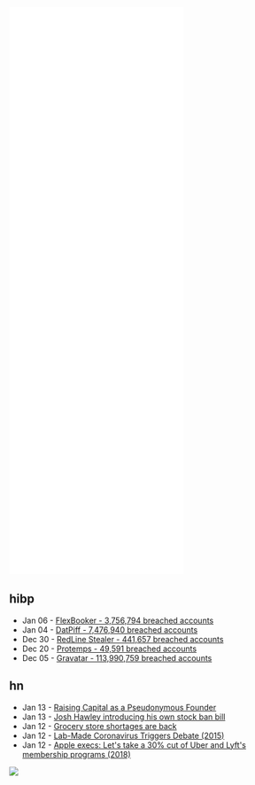 ![Metrics](https://raw.githubusercontent.com/phixion/phixion/master/metrics.svg)

## hibp

<!--
for https://github.com/phixion/phixion/blob/main/.github/workflows/feeds.yml
-->
<!--START_SECTION:haveibeenpwnd-->
- Jan 06 - [FlexBooker - 3,756,794 breached accounts](https://haveibeenpwned.com/PwnedWebsites#FlexBooker)
- Jan 04 - [DatPiff - 7,476,940 breached accounts](https://haveibeenpwned.com/PwnedWebsites#DatPiff)
- Dec 30 - [RedLine Stealer - 441,657 breached accounts](https://haveibeenpwned.com/PwnedWebsites#RedLineStealer)
- Dec 20 - [Protemps - 49,591 breached accounts](https://haveibeenpwned.com/PwnedWebsites#Protemps)
- Dec 05 - [Gravatar - 113,990,759 breached accounts](https://haveibeenpwned.com/PwnedWebsites#Gravatar)
<!--END_SECTION:haveibeenpwnd-->

## hn

<!--
for https://github.com/phixion/phixion/blob/main/.github/workflows/feeds.yml
-->
<!--START_SECTION:hn-->
- Jan 13 - [Raising Capital as a Pseudonymous Founder](https://soona.mirror.xyz/Or4pMNQKOgmDIrHkbbP0NF5lxXqOh-RNpCRtqeWupGA)
- Jan 13 - [Josh Hawley introducing his own stock ban bill](https://www.axios.com/josh-hawley-stock-ban-bill-c1f17548-286c-4244-8798-ce465efffc1f.html)
- Jan 12 - [Grocery store shortages are back](https://www.npr.org/2022/01/12/1072462477/grocery-shortage-shelves-reasons)
- Jan 12 - [Lab-Made Coronavirus Triggers Debate (2015)](https://web.archive.org/web/20200123174440/https://www.the-scientist.com/news-opinion/lab-made-coronavirus-triggers-debate-34502)
- Jan 12 - [Apple execs: Let's take a 30% cut of Uber and Lyft's membership programs (2018)](https://twitter.com/TechEmails/status/1481339345822879745)
<!--END_SECTION:hn-->

<!--
for https://yhype.me
-->
![](https://hit.yhype.me/github/profile?user_id=13013670)
